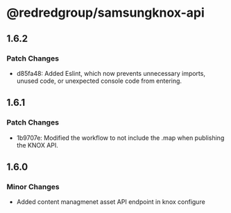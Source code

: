 # @redredgroup/samsungknox-api

## 1.6.2

### Patch Changes

- d85fa48: Added Eslint, which now prevents unnecessary imports, unused code, or unexpected console code from entering.

## 1.6.1

### Patch Changes

- 1b9707e: Modified the workflow to not include the .map when publishing the KNOX API.

## 1.6.0

### Minor Changes

- Added content managmenet asset API endpoint in knox configure
